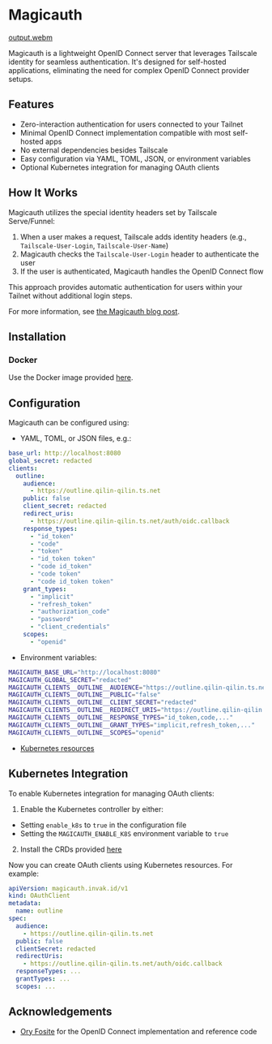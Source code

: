 # Magicauth

[output.webm](https://github.com/user-attachments/assets/20a4ce57-6f4f-4e84-ae24-7c5005d0291a)

Magicauth is a lightweight OpenID Connect server that leverages Tailscale
identity for seamless authentication. It's designed for self-hosted
applications, eliminating the need for complex OpenID Connect provider setups.

## Features

- Zero-interaction authentication for users connected to your Tailnet
- Minimal OpenID Connect implementation compatible with most self-hosted apps
- No external dependencies besides Tailscale
- Easy configuration via YAML, TOML, JSON, or environment variables
- Optional Kubernetes integration for managing OAuth clients

## How It Works

Magicauth utilizes the special identity headers set by Tailscale Serve/Funnel:

1. When a user makes a request, Tailscale adds identity headers (e.g.,
   `Tailscale-User-Login`, `Tailscale-User-Name`)
2. Magicauth checks the `Tailscale-User-Login` header to authenticate the user
3. If the user is authenticated, Magicauth handles the OpenID Connect flow

This approach provides automatic authentication for users within your Tailnet
without additional login steps.

For more information, see [the Magicauth blog post](https://invak.id/magicauth).

## Installation

### Docker

Use the Docker image provided
[here](https://github.com/invakid404/magicauth/pkgs/container/magicauth).

## Configuration

Magicauth can be configured using:

- YAML, TOML, or JSON files, e.g.:

```yaml
base_url: http://localhost:8080
global_secret: redacted
clients:
  outline:
    audience:
      - https://outline.qilin-qilin.ts.net
    public: false
    client_secret: redacted
    redirect_uris:
      - https://outline.qilin-qilin.ts.net/auth/oidc.callback
    response_types:
      - "id_token"
      - "code"
      - "token"
      - "id_token token"
      - "code id_token"
      - "code token"
      - "code id_token token"
    grant_types:
      - "implicit"
      - "refresh_token"
      - "authorization_code"
      - "password"
      - "client_credentials"
    scopes:
      - "openid"
```

- Environment variables:

```bash
MAGICAUTH_BASE_URL="http://localhost:8080"
MAGICAUTH_GLOBAL_SECRET="redacted"
MAGICAUTH_CLIENTS__OUTLINE__AUDIENCE="https://outline.qilin-qilin.ts.net"
MAGICAUTH_CLIENTS__OUTLINE__PUBLIC="false"
MAGICAUTH_CLIENTS__OUTLINE__CLIENT_SECRET="redacted"
MAGICAUTH_CLIENTS__OUTLINE__REDIRECT_URIS="https://outline.qilin-qilin.ts.net/auth/oidc.callback"
MAGICAUTH_CLIENTS__OUTLINE__RESPONSE_TYPES="id_token,code,..."
MAGICAUTH_CLIENTS__OUTLINE__GRANT_TYPES="implicit,refresh_token,..."
MAGICAUTH_CLIENTS__OUTLINE__SCOPES="openid"
```

- [Kubernetes resources](#kubernetes-integration)

## Kubernetes Integration

To enable Kubernetes integration for managing OAuth clients:

1. Enable the Kubernetes controller by either:

- Setting `enable_k8s` to `true` in the configuration file
- Setting the `MAGICAUTH_ENABLE_K8S` environment variable to `true`

2. Install the CRDs provided
   [here](https://github.com/invakid404/magicauth/tree/master/crds)

Now you can create OAuth clients using Kubernetes resources. For example:

```yaml
apiVersion: magicauth.invak.id/v1
kind: OAuthClient
metadata:
  name: outline
spec:
  audience:
    - https://outline.qilin-qilin.ts.net
  public: false
  clientSecret: redacted
  redirectUris:
    - https://outline.qilin-qilin.ts.net/auth/oidc.callback
  responseTypes: ...
  grantTypes: ...
  scopes: ...
```

## Acknowledgements

- [Ory Fosite](https://github.com/ory/fosite) for the OpenID Connect
  implementation and reference code
